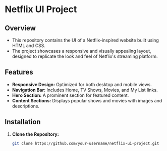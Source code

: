 # Netflix UI Project

## Overview
- This repository contains the UI of a Netflix-inspired website built using HTML and CSS.
- The project showcases a responsive and visually appealing layout, designed to replicate the look and feel of Netflix's streaming platform.

## Features
- **Responsive Design:** Optimized for both desktop and mobile views.
- **Navigation Bar:** Includes Home, TV Shows, Movies, and My List links.
- **Hero Section:** A prominent section for featured content.
- **Content Sections:** Displays popular shows and movies with images and descriptions.

## Installation
1. **Clone the Repository:**
   ```bash
   git clone https://github.com/your-username/netflix-ui-project.git

